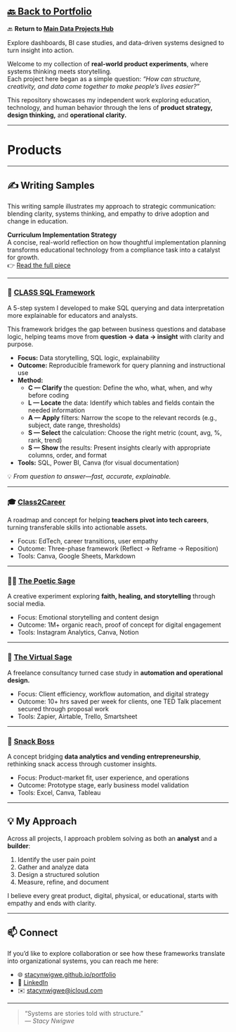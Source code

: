 [🔙 Back to Portfolio](https://stacynwigwe.github.io/portfolio/)
---
🔙 **Return to [Main Data Projects Hub](https://stacynwigwe.github.io/portfolio/projects/)**  

Explore dashboards, BI case studies, and data-driven systems designed to turn insight into action.

Welcome to my collection of **real-world product experiments**, where systems thinking meets storytelling.  
Each project here began as a simple question: *“How can structure, creativity, and data come together to make people’s lives easier?”*  

This repository showcases my independent work exploring education, technology, and human behavior through the lens of **product strategy, design thinking,** and **operational clarity.**

---

# Products
---
## ✍️ Writing Samples

This writing sample illustrates my approach to strategic communication: blending clarity, systems thinking, and empathy to drive adoption and change in education.

**Curriculum Implementation Strategy**  
A concise, real-world reflection on how thoughtful implementation planning transforms educational technology from a compliance task into a catalyst for growth.  
👉 [Read the full piece](writing-samples/curriculum_implementation_summary.md)

---

### 🧠 [CLASS SQL Framework](./class-sql-framework)
A 5-step system I developed to make SQL querying and data interpretation more explainable for educators and analysts.  

This framework bridges the gap between business questions and database logic, helping teams move from **question → data → insight** with clarity and purpose.

- **Focus:** Data storytelling, SQL logic, explainability  
- **Outcome:** Reproducible framework for query planning and instructional use  
- **Method:**  
  - **C — Clarify** the question: Define the who, what, when, and why before coding  
  - **L — Locate** the data: Identify which tables and fields contain the needed information  
  - **A — Apply** filters: Narrow the scope to the relevant records (e.g., subject, date range, thresholds)  
  - **S — Select** the calculation: Choose the right metric (count, avg, %, rank, trend)  
  - **S — Show** the results: Present insights clearly with appropriate columns, order, and format  
- **Tools:** SQL, Power BI, Canva (for visual documentation)  

💡 *From question to answer—fast, accurate, explainable.*

---

### 🎓 [Class2Career](./class2career)
A roadmap and concept for helping **teachers pivot into tech careers**, turning transferable skills into actionable assets.  
- Focus: EdTech, career transitions, user empathy  
- Outcome: Three-phase framework (Reflect → Reframe → Reposition)  
- Tools: Canva, Google Sheets, Markdown  

---

### ✍🏽 [The Poetic Sage](./poetic-sage)
A creative experiment exploring **faith, healing, and storytelling** through social media.  
- Focus: Emotional storytelling and content design  
- Outcome: 1M+ organic reach, proof of concept for digital engagement  
- Tools: Instagram Analytics, Canva, Notion  

---

### 💼 [The Virtual Sage](./virtual-sage)
A freelance consultancy turned case study in **automation and operational design.**  
- Focus: Client efficiency, workflow automation, and digital strategy  
- Outcome: 10+ hrs saved per week for clients, one TED Talk placement secured through proposal work  
- Tools: Zapier, Airtable, Trello, Smartsheet  

---

### 🍫 [Snack Boss](./snack-boss)
A concept bridging **data analytics and vending entrepreneurship**, rethinking snack access through customer insights.  
- Focus: Product-market fit, user experience, and operations  
- Outcome: Prototype stage, early business model validation  
- Tools: Excel, Canva, Tableau  

---

## 💡 My Approach

Across all projects, I approach problem solving as both an **analyst** and a **builder**:
1. Identify the user pain point  
2. Gather and analyze data  
3. Design a structured solution  
4. Measure, refine, and document  

I believe every great product, digital, physical, or educational, starts with empathy and ends with clarity.

---

## 📫 Connect

If you’d like to explore collaboration or see how these frameworks translate into organizational systems, you can reach me here:
- 🌐 [stacynwigwe.github.io/portfolio](https://stacynwigwe.github.io/portfolio)  
- 💼 [LinkedIn](https://www.linkedin.com/in/stacynwigwe)  
- ✉️ [stacynwigwe@icloud.com](mailto:stacynwigwe@icloud.com)

---

> “Systems are stories told with structure.”  
> — *Stacy Nwigwe*
